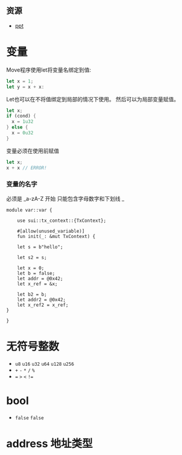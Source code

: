 ## 资源
- [ppt]()

# 变量
Move程序使用let将变量名绑定到值:
```rust
let x = 1;
let y = x + x:
```
Let也可以在不将值绑定到局部的情况下使用。
然后可以为局部变量赋值。
```rust
let x;
if (cond) {
  x = 1u32
} else {
  x = 0u32
}
```

变量必须在使用前赋值

```rust
let x;
x + x // ERROR!
```


### 变量的名字

必须是 _a-zA-Z 开始 只能包含字母数字和下划线 _

```move
module var::var {

    use sui::tx_context::{TxContext};
    
    #[allow(unused_variable)]
    fun init(_: &mut TxContext) {
    
    let s = b"hello";
    
    let s2 = s;
    
    let x = 0;
    let b = false;
    let addr = @0x42;
    let x_ref = &x;
    
    let b2 = b;
    let addr2 = @0x42;
    let x_ref2 = x_ref;
}

}

```




# 无符号整数
- `u8` `u16` `u32` `u64` `u128` `u256`
-   `+` `-` `*` `/` `%`
-  `=` `>` `<` `!=`


# bool
- `false` `false`

# address 地址类型





